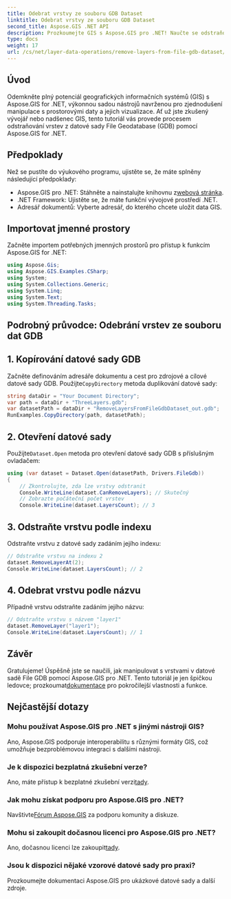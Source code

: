 ```yaml
---
title: Odebrat vrstvy ze souboru GDB Dataset
linktitle: Odebrat vrstvy ze souboru GDB Dataset
second_title: Aspose.GIS .NET API
description: Prozkoumejte GIS s Aspose.GIS pro .NET! Naučte se odstraňovat vrstvy z datových sad File GDB krok za krokem. Stáhněte si nyní pro bezproblémový zážitek z prostorových dat.
type: docs
weight: 17
url: /cs/net/layer-data-operations/remove-layers-from-file-gdb-dataset/
---
```

## Úvod
Odemkněte plný potenciál geografických informačních systémů (GIS) s Aspose.GIS for .NET, výkonnou sadou nástrojů navrženou pro zjednodušení manipulace s prostorovými daty a jejich vizualizace. Ať už jste zkušený vývojář nebo nadšenec GIS, tento tutoriál vás provede procesem odstraňování vrstev z datové sady File Geodatabase (GDB) pomocí Aspose.GIS for .NET.
## Předpoklady
Než se pustíte do výukového programu, ujistěte se, že máte splněny následující předpoklady:
-  Aspose.GIS pro .NET: Stáhněte a nainstalujte knihovnu z[webová stránka](https://releases.aspose.com/gis/net/).
- .NET Framework: Ujistěte se, že máte funkční vývojové prostředí .NET.
- Adresář dokumentů: Vyberte adresář, do kterého chcete uložit data GIS.
## Importovat jmenné prostory
Začněte importem potřebných jmenných prostorů pro přístup k funkcím Aspose.GIS for .NET:
```csharp
using Aspose.Gis;
using Aspose.GIS.Examples.CSharp;
using System;
using System.Collections.Generic;
using System.Linq;
using System.Text;
using System.Threading.Tasks;
```
## Podrobný průvodce: Odebrání vrstev ze souboru dat GDB
## 1. Kopírování datové sady GDB
 Začněte definováním adresáře dokumentu a cest pro zdrojové a cílové datové sady GDB. Použijte`CopyDirectory` metoda duplikování datové sady:
```csharp
string dataDir = "Your Document Directory";
var path = dataDir + "ThreeLayers.gdb";
var datasetPath = dataDir + "RemoveLayersFromFileGdbDataset_out.gdb";
RunExamples.CopyDirectory(path, datasetPath);
```
## 2. Otevření datové sady
 Použijte`Dataset.Open` metoda pro otevření datové sady GDB s příslušným ovladačem:
```csharp
using (var dataset = Dataset.Open(datasetPath, Drivers.FileGdb))
{
    // Zkontrolujte, zda lze vrstvy odstranit
    Console.WriteLine(dataset.CanRemoveLayers); // Skutečný
    // Zobrazte počáteční počet vrstev
    Console.WriteLine(dataset.LayersCount); // 3
```
## 3. Odstraňte vrstvu podle indexu
Odstraňte vrstvu z datové sady zadáním jejího indexu:
```csharp
// Odstraňte vrstvu na indexu 2
dataset.RemoveLayerAt(2);
Console.WriteLine(dataset.LayersCount); // 2
```
## 4. Odebrat vrstvu podle názvu
Případně vrstvu odstraňte zadáním jejího názvu:
```csharp
// Odstraňte vrstvu s názvem "layer1"
dataset.RemoveLayer("layer1");
Console.WriteLine(dataset.LayersCount); // 1
```
## Závěr
Gratulujeme! Úspěšně jste se naučili, jak manipulovat s vrstvami v datové sadě File GDB pomocí Aspose.GIS pro .NET. Tento tutoriál je jen špičkou ledovce; prozkoumat[dokumentace](https://reference.aspose.com/gis/net/) pro pokročilejší vlastnosti a funkce.
## Nejčastější dotazy
### Mohu používat Aspose.GIS pro .NET s jinými nástroji GIS?
Ano, Aspose.GIS podporuje interoperabilitu s různými formáty GIS, což umožňuje bezproblémovou integraci s dalšími nástroji.
### Je k dispozici bezplatná zkušební verze?
 Ano, máte přístup k bezplatné zkušební verzi[tady](https://releases.aspose.com/).
### Jak mohu získat podporu pro Aspose.GIS pro .NET?
 Navštivte[Fórum Aspose.GIS](https://forum.aspose.com/c/gis/33) za podporu komunity a diskuze.
### Mohu si zakoupit dočasnou licenci pro Aspose.GIS pro .NET?
 Ano, dočasnou licenci lze zakoupit[tady](https://purchase.aspose.com/temporary-license/).
### Jsou k dispozici nějaké vzorové datové sady pro praxi?
Prozkoumejte dokumentaci Aspose.GIS pro ukázkové datové sady a další zdroje.